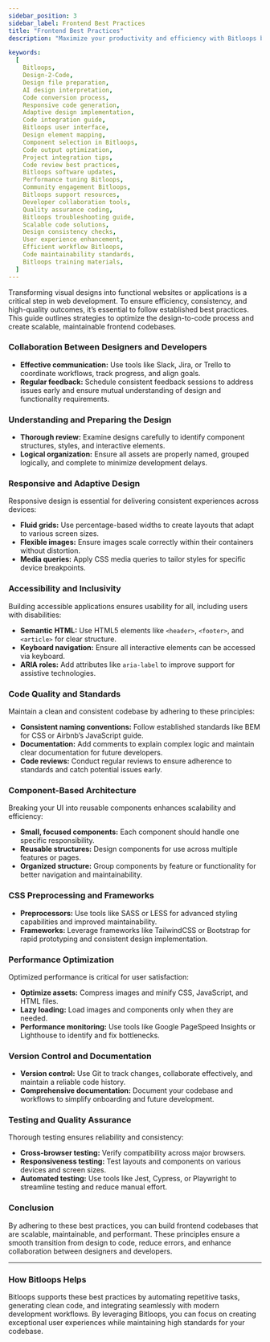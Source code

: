 ```yaml
---
sidebar_position: 3
sidebar_label: Frontend Best Practices
title: "Frontend Best Practices"
description: "Maximize your productivity and efficiency with Bitloops by exploring 'Best Practices'. This comprehensive guide offers tips and tricks for optimizing your design-to-code conversion process. From preparing well-structured design files to fine-tuning the settings within Bitloops, learn how to leverage the platform's full potential. Stay updated with the latest features, engage with the community, and ensure your development practices align with industry standards."

keywords:
  [
    Bitloops, 
    Design-2-Code,
    Design file preparation,
    AI design interpretation,
    Code conversion process,
    Responsive code generation,
    Adaptive design implementation,
    Code integration guide,
    Bitloops user interface,
    Design element mapping,
    Component selection in Bitloops,
    Code output optimization,
    Project integration tips,
    Code review best practices,
    Bitloops software updates,
    Performance tuning Bitloops,
    Community engagement Bitloops,
    Bitloops support resources,
    Developer collaboration tools,
    Quality assurance coding,
    Bitloops troubleshooting guide,
    Scalable code solutions,
    Design consistency checks,
    User experience enhancement,
    Efficient workflow Bitloops,
    Code maintainability standards,
    Bitloops training materials,
  ]
---
```


Transforming visual designs into functional websites or applications is a critical step in web development. To ensure efficiency, consistency, and high-quality outcomes, it’s essential to follow established best practices. This guide outlines strategies to optimize the design-to-code process and create scalable, maintainable frontend codebases.  

### Collaboration Between Designers and Developers  
- **Effective communication:** Use tools like Slack, Jira, or Trello to coordinate workflows, track progress, and align goals.  
- **Regular feedback:** Schedule consistent feedback sessions to address issues early and ensure mutual understanding of design and functionality requirements.  

### Understanding and Preparing the Design  
- **Thorough review:** Examine designs carefully to identify component structures, styles, and interactive elements.  
- **Logical organization:** Ensure all assets are properly named, grouped logically, and complete to minimize development delays.  

### Responsive and Adaptive Design  
Responsive design is essential for delivering consistent experiences across devices:  
- **Fluid grids:** Use percentage-based widths to create layouts that adapt to various screen sizes.  
- **Flexible images:** Ensure images scale correctly within their containers without distortion.  
- **Media queries:** Apply CSS media queries to tailor styles for specific device breakpoints.  

### Accessibility and Inclusivity  
Building accessible applications ensures usability for all, including users with disabilities:  
- **Semantic HTML:** Use HTML5 elements like `<header>`, `<footer>`, and `<article>` for clear structure.  
- **Keyboard navigation:** Ensure all interactive elements can be accessed via keyboard.  
- **ARIA roles:** Add attributes like `aria-label` to improve support for assistive technologies.  

### Code Quality and Standards  
Maintain a clean and consistent codebase by adhering to these principles:  
- **Consistent naming conventions:** Follow established standards like BEM for CSS or Airbnb’s JavaScript guide.  
- **Documentation:** Add comments to explain complex logic and maintain clear documentation for future developers.  
- **Code reviews:** Conduct regular reviews to ensure adherence to standards and catch potential issues early.  

### Component-Based Architecture  
Breaking your UI into reusable components enhances scalability and efficiency:  
- **Small, focused components:** Each component should handle one specific responsibility.  
- **Reusable structures:** Design components for use across multiple features or pages.  
- **Organized structure:** Group components by feature or functionality for better navigation and maintainability.  

### CSS Preprocessing and Frameworks  
- **Preprocessors:** Use tools like SASS or LESS for advanced styling capabilities and improved maintainability.  
- **Frameworks:** Leverage frameworks like TailwindCSS or Bootstrap for rapid prototyping and consistent design implementation.  

### Performance Optimization  
Optimized performance is critical for user satisfaction:  
- **Optimize assets:** Compress images and minify CSS, JavaScript, and HTML files.  
- **Lazy loading:** Load images and components only when they are needed.  
- **Performance monitoring:** Use tools like Google PageSpeed Insights or Lighthouse to identify and fix bottlenecks.  

### Version Control and Documentation  
- **Version control:** Use Git to track changes, collaborate effectively, and maintain a reliable code history.  
- **Comprehensive documentation:** Document your codebase and workflows to simplify onboarding and future development.  

### Testing and Quality Assurance  
Thorough testing ensures reliability and consistency:  
- **Cross-browser testing:** Verify compatibility across major browsers.  
- **Responsiveness testing:** Test layouts and components on various devices and screen sizes.  
- **Automated testing:** Use tools like Jest, Cypress, or Playwright to streamline testing and reduce manual effort.  

### Conclusion  
By adhering to these best practices, you can build frontend codebases that are scalable, maintainable, and performant. These principles ensure a smooth transition from design to code, reduce errors, and enhance collaboration between designers and developers.  

---

### How Bitloops Helps  

Bitloops supports these best practices by automating repetitive tasks, generating clean code, and integrating seamlessly with modern development workflows. By leveraging Bitloops, you can focus on creating exceptional user experiences while maintaining high standards for your codebase.  
